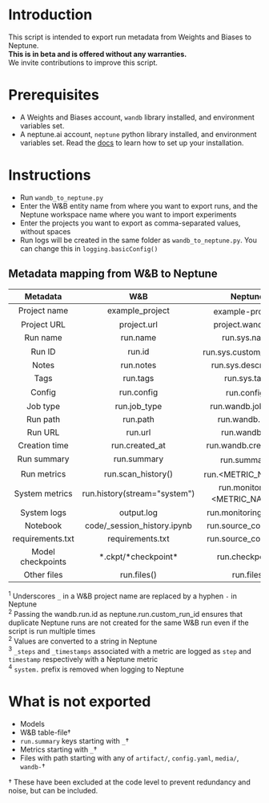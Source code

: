 # Introduction
This script is intended to export run metadata from Weights and Biases to Neptune.  
**This is in beta and is offered without any warranties.**  
We invite contributions to improve this script.

# Prerequisites
- A Weights and Biases account, `wandb` library installed, and environment variables set.
- A neptune.ai account, `neptune` python library installed, and environment variables set. Read the [docs](https://docs.neptune.ai/setup/installation/) to learn how to set up your installation.

# Instructions
- Run `wandb_to_neptune.py`
- Enter the W&B entity name from where you want to export runs, and the Neptune workspace name where you want to import experiments
- Enter the projects you want to export as comma-separated values, without spaces
- Run logs will be created in the same folder as `wandb_to_neptune.py`. You can change this in `logging.basicConfig()`

## Metadata mapping from W&B to Neptune

|     Metadata      |             W&B              |                 Neptune                  |
| :---------------: | :--------------------------: | :--------------------------------------: |
|   Project name    |       example_project        |       example-project<sup>1</sup>        |
|    Project URL    |         project.url          |            project.wandb_url             |
|     Run name      |           run.name           |               run.sys.name               |
|      Run ID       |            run.id            |    run.sys.custom_run_id<sup>2</sup>     |
|       Notes       |          run.notes           |           run.sys.description            |
|       Tags        |           run.tags           |               run.sys.tags               |
|      Config       |          run.config          |          run.config<sup>3</sup>          |
|     Job type      |         run.job_type         |            run.wandb.job_type            |
|     Run path      |           run.path           |              run.wandb.path              |
|      Run URL      |           run.url            |              run.wandb.url               |
|   Creation time   |        run.created_at        |           run.wandb.created_at           |
|    Run summary    |         run.summary          |         run.summary<sup>3</sup>          |
|    Run metrics    |      run.scan_history()      |      run.<METRIC_NAME><sup>4</sup>       |
|  System metrics   | run.history(stream="system") | run.monitoring.<METRIC_NAME><sup>5</sup> |
|    System logs    |          output.log          |          run.monitoring.stdout           |
|     Notebook      | code/_session_history.ipynb  |          run.source_code.files           |
| requirements.txt  |       requirements.txt       |          run.source_code.files           |
| Model checkpoints |    \*.ckpt/\*checkpoint\*    |             run.checkpoints              |
|    Other files    |         run.files()          |                run.files                 |

<sup>1</sup> Underscores `_` in a W&B project name are replaced by a hyphen `-` in Neptune  
<sup>2</sup> Passing the wandb.run.id as neptune.run.custom_run_id ensures that duplicate Neptune runs are not created for the same W&B run even if the script is run multiple times  
<sup>2</sup> Values are converted to a string in Neptune  
<sup>3</sup> `_steps` and `_timestamps` associated with a metric are logged as `step` and `timestamp` respectively with a Neptune metric  
<sup>4</sup> `system.` prefix is removed when logging to Neptune

# What is not exported
- Models
- W&B table-file†
- `run.summary` keys starting with `_`†
- Metrics starting with `_`†
- Files with path starting with any of `artifact/`, `config.yaml`, `media/`, `wandb-`†

† These have been excluded at the code level to prevent redundancy and noise, but can be included.

